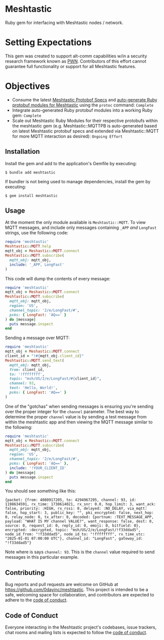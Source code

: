 # Meshtastic

Ruby gem for interfacing with Meshtastic nodes / network.

# Setting Expectations

This gem was created to support alt-comm capabilities w/in a security research framework known as [PWN](https://github.com/0dayInc/pwn).  Contributors of this effort cannot guarantee full functionality or support for all Meshtastic features.

# Objectives

- Consume the latest [Meshtastic Protobof Specs](https://github.com/meshtastic/protobufs) and [auto-generate Ruby protobuf modules for Meshtastic](https://github.com/0dayInc/meshtastic/blob/master/AUTOGEN_meshtastic_protobufs.sh) using the `protoc` command: `Complete`
- Integrate auto-generated Ruby protobuf modules into a working Ruby gem: `Complete`
- Scale out Meshtastic Ruby Modules for their respective protobufs within the meshtastic gem (e.g. Meshtastic::MQTTPB is auto-generated based on latest Meshtastic protobuf specs and extended via Meshtastic::MQTT for more MQTT interaction as desired): `Ongoing Effort`

## Installation

Install the gem and add to the application's Gemfile by executing:

    $ bundle add meshtastic

If bundler is not being used to manage dependencies, install the gem by executing:

    $ gem install meshtastic

## Usage

At the moment the only module available is `Meshtastic::MQTT`.  To view MQTT messages, and include only messages containing `_APP` _and_ `LongFast` strings, use the following code:

```ruby
require 'meshtastic'
Meshtastic::MQTT.help
mqtt_obj = Meshastic::MQTT.connect
Meshtastic::MQTT.subscribe(
  mqtt_obj: mqtt_obj,
  include: '_APP, LongFast'
)
```

This code will dump the contents of every message:

```ruby
require 'meshtastic'
mqtt_obj = Meshastic::MQTT.connect
Meshtastic::MQTT.subscribe(
  mqtt_obj: mqtt_obj,
  region: 'US',
  channel_topic: '2/e/LongFast/#',
  psks: { LongFast: 'AQ==' }
) do |message|
  puts message.inspect
end
```

Sending a message over MQTT:

```ruby
require 'meshtastic'
mqtt_obj = Meshastic::MQTT.connect
client_id = "!#{mqtt_obj.client_id}"
Meshtastic::MQTT.send_text(
  mqtt_obj: mqtt_obj,
  from: client_id,
  to: '!ffffffff',
  topic: "msh/US/2/e/LongFast/#{client_id}",
  channel: 93,
  text: 'Hello, World!',
  psks: { LongFast: 'AQ==' }
)
```

One of the "gotchas" when sending messages is ensuring you're sending over the proper integer for the `channel` parameter.  The best way to determine the proper `channel` value is by sending a test message from within the meshtastic app and then viewing the MQTT message similar to the following:

```ruby
require 'meshtastic'
mqtt_obj = Meshastic::MQTT.connect
Meshtastic::MQTT.subscribe(
  mqtt_obj: mqtt_obj,
  region: 'US',
  channel_topic: '2/e/LongFast/#',
  psks: { LongFast: 'AQ==' },
  include: '!YOUR_CLIENT_ID'
) do |message|
  puts message.inspect
end
```

You should see something like this:

```
{packet: {from: 4080917205, to: 4294967295, channel: 93, id: 1198634591, rx_time: 1738614021, rx_snr: 0.0, hop_limit: 3, want_ack: false, priority: :HIGH, rx_rssi: 0, delayed: :NO_DELAY, via_mqtt: false, hop_start: 3, public_key: "", pki_encrypted: false, next_hop: 0, relay_node: 0, tx_after: 0, decoded: {portnum: :TEXT_MESSAGE_APP, payload: "WHAT IS MY channel VALUE?", want_response: false, dest: 0, source: 0, request_id: 0, reply_id: 0, emoji: 0, bitfield: 0}, encrypted: :decrypted, topic: "msh/US/2/e/LongFast/!f33ddad5", node_id_from: "!f33ddad5", node_id_to: "!ffffffff", rx_time_utc: "2025-01-01 07:00:00 UTC"}, channel_id: "LongFast", gateway_id: "!f33ddad5"}
```

Note where is says `channel: 93`.  This is the `channel` value required to send messages in this particular example.

## Contributing

Bug reports and pull requests are welcome on GitHub at https://github.com/0dayinc/meshtastic. This project is intended to be a safe, welcoming space for collaboration, and contributors are expected to adhere to the [code of conduct](https://github.com/0dayinc/meshtastic/blob/master/CODE_OF_CONDUCT.md).

## Code of Conduct

Everyone interacting in the Meshtastic project's codebases, issue trackers, chat rooms and mailing lists is expected to follow the [code of conduct](https://github.com/0dayinc/meshtastic/blob/master/CODE_OF_CONDUCT.md).
